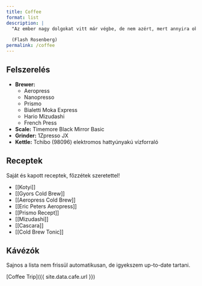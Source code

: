 ```yaml
---
title: Coffee
format: list
description: | 
  "Az ember nagy dolgokat vitt már végbe, de nem azért, mert annyira okos, hanem mert van keze, és tud kávét főzni."
  
  (Flash Rosenberg)
permalink: /coffee
---
```


## Felszerelés

* **Brewer:** 
  * Aeropress
  * Nanopresso
  * Prismo
  * Bialetti Moka Express
  * Hario Mizudashi
  * French Press
* **Scale:** Timemore Black Mirror Basic
* **Grinder:** 1Zpresso JX
* **Kettle:** Tchibo (98096) elektromos hattyúnyakú vízforraló

## Receptek

Saját és kapott receptek, főzzétek szeretettel!

* [[Kotyi]]
* [[Gyors Cold Brew]]
* [[Aeropress Cold Brew]]
* [[Eric Peters Aeropress]]
* [[Prismo Recept]]
* [[Mizudashi]]
* [[Cascara]]
* [[Cold Brew Tonic]]

## Kávézók

Sajnos a lista nem frissül automatikusan, de igyekszem up-to-date tartani.

[Coffee Trip]({{ site.data.cafe.url }})